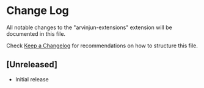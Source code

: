 # Change Log

All notable changes to the "arvinjun-extensions" extension will be documented in this file.

Check [Keep a Changelog](http://keepachangelog.com/) for recommendations on how to structure this file.

## [Unreleased]

- Initial release